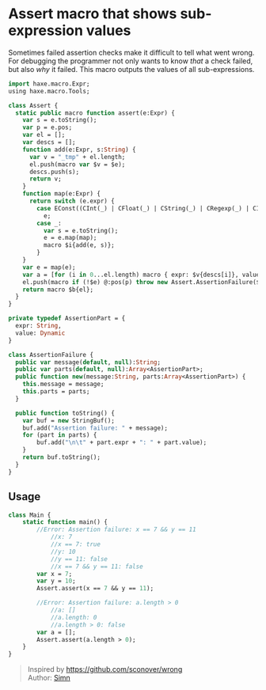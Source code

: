 # Assert macro that shows sub-expression values

Sometimes failed assertion checks make it difficult to tell what went wrong. For debugging the programmer not only wants to know
*that* a check failed, but also *why* it failed. This macro outputs the values of all sub-expressions.

```haxe
import haxe.macro.Expr;
using haxe.macro.Tools;

class Assert {
  static public macro function assert(e:Expr) {
    var s = e.toString();
    var p = e.pos;
    var el = [];
    var descs = [];
    function add(e:Expr, s:String) {
      var v = "_tmp" + el.length;
      el.push(macro var $v = $e);
      descs.push(s);
      return v;
    }
    function map(e:Expr) {
      return switch (e.expr) {
        case EConst((CInt(_) | CFloat(_) | CString(_) | CRegexp(_) | CIdent("true" | "false" | "null"))):
          e;
        case _:
          var s = e.toString();
          e = e.map(map);
          macro $i{add(e, s)};
        }
    }
    var e = map(e);
    var a = [for (i in 0...el.length) macro { expr: $v{descs[i]}, value: $i{"_tmp" + i} }];
    el.push(macro if (!$e) @:pos(p) throw new Assert.AssertionFailure($v{s}, $a{a}));
    return macro $b{el};
  }
}

private typedef AssertionPart = {
  expr: String,
  value: Dynamic
}

class AssertionFailure {
  public var message(default, null):String;
  public var parts(default, null):Array<AssertionPart>;
  public function new(message:String, parts:Array<AssertionPart>) {
    this.message = message;
    this.parts = parts;
  }

  public function toString() {
    var buf = new StringBuf();
    buf.add("Assertion failure: " + message);
    for (part in parts) {
        buf.add("\n\t" + part.expr + ": " + part.value);
    }
    return buf.toString();
  }
}
```

## Usage


```haxe
class Main {
    static function main() {
        //Error: Assertion failure: x == 7 && y == 11
            //x: 7
            //x == 7: true
            //y: 10
            //y == 11: false
            //x == 7 && y == 11: false
        var x = 7;
        var y = 10;
        Assert.assert(x == 7 && y == 11);

        //Error: Assertion failure: a.length > 0
            //a: []
            //a.length: 0
            //a.length > 0: false
        var a = [];
        Assert.assert(a.length > 0);
    }
}
```

> Inspired by <https://github.com/sconover/wrong>  
> Author: [Simn](https://github.com/simn)